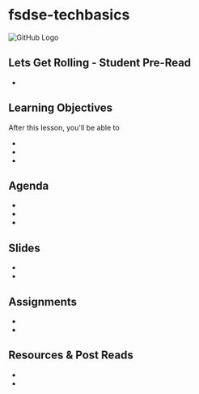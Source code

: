 # fsdse-techbasics

![GitHub Logo](https://s3.ap-south-1.amazonaws.com/greyatom-social/logo.png)



## Lets Get Rolling - Student Pre-Read
* 



## Learning Objectives 

After this lesson, you'll be able to 

* 
* 
* 

## Agenda

* 
* 
* 

## Slides

* 
* 



## Assignments 
* 
* 


## Resources & Post Reads
* 
* 
